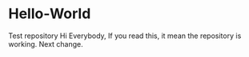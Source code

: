 # Hello-World
Test repository
Hi Everybody,
If you read this, it mean the repository is working.
Next change.
